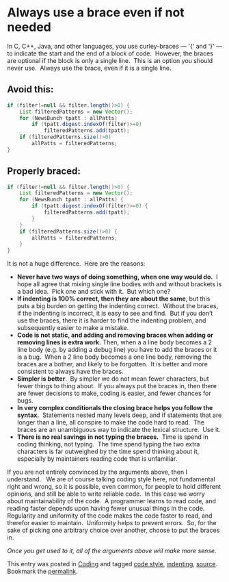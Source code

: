 #  Always use a brace even if not needed

In C, C++, Java, and other languages, you use curley-braces — '\{' and '\}' — to indicate the start and the end of a block of code.  However, the braces are optional if the block is only a single line.  This is an option you should never use.  Always use the brace, even if it is a single line.

## Avoid this:

```java
if (filter!=null && filter.length()>0) {
    List filteredPatterns = new Vector();
    for (NewsBunch tpatt : allPatts)
        if (tpatt.digest.indexOf(filter)>=0)
            filteredPatterns.add(tpatt);
    if (filteredPatterns.size()>0)
        allPatts = filteredPatterns;
}
```


## Properly braced:

```java
if (filter!=null && filter.length()>0) {
    List filteredPatterns = new Vector();
    for (NewsBunch tpatt : allPatts) {
        if (tpatt.digest.indexOf(filter)>=0) {
            filteredPatterns.add(tpatt);
        }
    }
    if (filteredPatterns.size()>0) {
        allPatts = filteredPatterns;
    }
}
```


It is not a huge difference.  Here are the reasons:

*   **Never have two ways of doing something, when one way would do.**  I hope all agree that mixing single line bodies with and without brackets is a bad idea.  Pick one and stick with it.  But which one?
*   **If indenting is 100% correct, then they are about the same**, but this puts a big burden on getting the indenting correct.  Without the braces, if the indenting is incorrect, it is easy to see and find.  But if you don’t use the braces, there it is harder to find the indenting problem, and subsequently easier to make a mistake.
*   **Code is not static, and adding and removing braces when adding or removing lines is extra work.** Then, when a a line body becomes a 2 line body (e.g. by adding a debug line) you have to add the braces or it is a bug.  When a 2 line body becomes a one line body, removing the braces are a bother, and likely to be forgotten.  It is better and more consistent to always have the braces.
*   **Simpler is better**.  By simpler we do not mean fewer characters, but fewer things to thing about.  If you always put the braces in, then there are fewer decisions to make, coding is easier, and fewer chances for bugs.
*   **In very complex conditionals the closing brace helps you follow the syntax.**  Statements nested many levels deep, and if statements that are longer than a line, all conspire to make the code hard to read.  The braces are an unambiguous way to indicate the lexical structure.  Use it.
*   **There is no real savings in not typing the braces.**  Time is spend in coding thinking, not typing.  The time spend typing the two extra characters is far outweighed by the time spend thinking about it, especially by maintainers reading code that is unfamiliar.

If you are not entirely convinced by the arguments above, then I understand.   We are of course talking coding style here, not fundamental right and wrong, so it is possible, even common, for people to hold different opinions, and still be able to write reliable code.  In this case we worry about maintainability of the code.  A programmer learns to read code, and reading faster depends upon having fewer unusual things in the code. Regularity and uniformity of the code makes the code faster to read, and therefor easier to maintain.  Uniformity helps to prevent errors.  So, for the sake of picking one arbitrary choice over another, choose to put the braces in. 

_Once you get used to it, all of the arguments above will make more sense._

This entry was posted in [Coding](https://agiletribe.purplehillsbooks.com/category/coding/) and tagged [code style](https://agiletribe.purplehillsbooks.com/tag/code-style/), [indenting](https://agiletribe.purplehillsbooks.com/tag/indenting/), [source](https://agiletribe.purplehillsbooks.com/tag/source/). Bookmark the [permalink](https://agiletribe.purplehillsbooks.com/2013/06/14/always-use-a-brace-even-if-not-needed/ "Permalink to Always use a brace even if not needed").